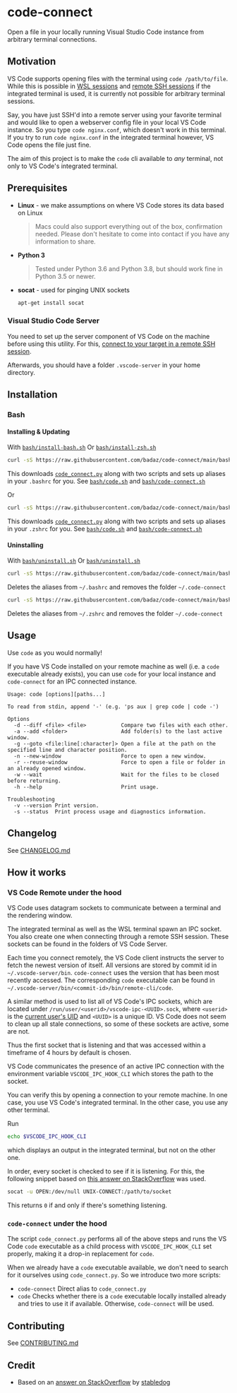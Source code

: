 # code-connect

Open a file in your locally running Visual Studio Code instance from arbitrary terminal connections.

## Motivation

VS Code supports opening files with the terminal using `code /path/to/file`. While this is possible in [WSL sessions](https://code.visualstudio.com/docs/remote/wsl) and [remote SSH sessions](https://code.visualstudio.com/docs/remote/ssh) if the integrated terminal is used, it is currently not possible for arbitrary terminal sessions.

Say, you have just SSH'd into a remote server using your favorite terminal and would like to open a webserver config file in your local VS Code instance. So you type `code nginx.conf`, which doesn't work in this terminal. If you try to run `code nginx.conf` in the integrated terminal however, VS Code opens the file just fine.

The aim of this project is to make the `code` cli available to _any_ terminal, not only to VS Code's integrated terminal.

## Prerequisites

- **Linux** - we make assumptions on where VS Code stores its data based on Linux

  > Macs could also support everything out of the box, confirmation needed. Please don't hesitate to come into contact if you have any information to share.

- **Python 3**
  > Tested under Python 3.6 and Python 3.8, but should work fine in Python 3.5 or newer.
- **socat** - used for pinging UNIX sockets
  ```bash
  apt-get install socat
  ```

### Visual Studio Code Server

You need to set up the server component of VS Code on the machine before using this utility. For this, [connect to your target in a remote SSH session](https://code.visualstudio.com/docs/remote/ssh).

Afterwards, you should have a folder `.vscode-server` in your home directory.

## Installation

### Bash

#### Installing & Updating

With [`bash/install-bash.sh`](./bash/install-bash.sh)
Or [`bash/install-zsh.sh`](./bash/install-zsh.sh)

```bash
curl -sS https://raw.githubusercontent.com/badaz/code-connect/main/bash/install-bash.sh | bash
```

This downloads [`code_connect.py`](./bin/code_connect.py) along with two scripts and sets up aliases in your `.bashrc` for you. See [`bash/code.sh`](./bash/code.sh) and [`bash/code-connect.sh`](./bash/code-connect.sh)

Or

```zsh
curl -sS https://raw.githubusercontent.com/badaz/code-connect/main/bash/install-zsh.sh | bash
```

This downloads [`code_connect.py`](./bin/code_connect.py) along with two scripts and sets up aliases in your `.zshrc` for you. See [`bash/code.sh`](./bash/code.sh) and [`bash/code-connect.sh`](./bash/code-connect.sh)

#### Uninstalling

With [`bash/uninstall.sh`](./bash/uninstall-bash.sh)
Or [`bash/uninstall.sh`](./bash/uninstall-zsh.sh)

```bash
curl -sS https://raw.githubusercontent.com/badaz/code-connect/main/bash/uninstall-bash.sh | bash
```

Deletes the aliases from `~/.bashrc` and removes the folder `~/.code-connect`

```zsh
curl -sS https://raw.githubusercontent.com/badaz/code-connect/main/bash/uninstall-zsh.sh | bash
```

Deletes the aliases from `~/.zshrc` and removes the folder `~/.code-connect`

## Usage

Use `code` as you would normally!

If you have VS Code installed on your remote machine as well (i.e. a `code` executable already exists), you can use `code` for your local instance and `code-connect` for an IPC connected instance.

```
Usage: code [options][paths...]

To read from stdin, append '-' (e.g. 'ps aux | grep code | code -')

Options
  -d --diff <file> <file>           Compare two files with each other.
  -a --add <folder>                 Add folder(s) to the last active window.
  -g --goto <file:line[:character]> Open a file at the path on the specified line and character position.
  -n --new-window                   Force to open a new window.
  -r --reuse-window                 Force to open a file or folder in an already opened window.
  -w --wait                         Wait for the files to be closed before returning.
  -h --help                         Print usage.

Troubleshooting
  -v --version Print version.
  -s --status  Print process usage and diagnostics information.
```

## Changelog

See [CHANGELOG.md](./CHANGELOG.md)

## How it works

### VS Code Remote under the hood

VS Code uses datagram sockets to communicate between a terminal and the rendering window.

The integrated terminal as well as the WSL terminal spawn an IPC socket. You also create one when connecting through a remote SSH session. These sockets can be found in the folders of VS Code Server.

Each time you connect remotely, the VS Code client instructs the server to fetch the newest version of itself. All versions are stored by commit id in `~/.vscode-server/bin`. `code-connect` uses the version that has been most recently accessed. The corresponding `code` executable can be found in `~/.vscode-server/bin/<commit-id>/bin/remote-cli/code`.

A similar method is used to list all of VS Code's IPC sockets, which are located under `/run/user/<userid>/vscode-ipc-<UUID>.sock`, where `<userid>` is the [current user's UID](https://en.wikipedia.org/wiki/User_identifier) and `<UUID>` is a unique ID. VS Code does not seem to clean up all stale connections, so some of these sockets are active, some are not.

Thus the first socket that is listening and that was accessed within a timeframe of 4 hours by default is chosen.

VS Code communicates the presence of an active IPC connection with the environment variable `VSCODE_IPC_HOOK_CLI` which stores the path to the socket.

You can verify this by opening a connection to your remote machine. In one case, you use VS Code's integrated terminal. In the other case, you use any other terminal.

Run

```bash
echo $VSCODE_IPC_HOOK_CLI
```

which displays an output in the integrated terminal, but not on the other one.

In order, every socket is checked to see if it is listening. For this, the following snippet based on [this answer on StackOverflow](https://unix.stackexchange.com/a/556790) was used.

```bash
socat -u OPEN:/dev/null UNIX-CONNECT:/path/to/socket
```

This returns `0` if and only if there's something listening.

### `code-connect` under the hood

The script `code_connect.py` performs all of the above steps and runs the VS Code `code` executable
as a child process with `VSCODE_IPC_HOOK_CLI` set properly, making it a drop-in replacement for `code`.

When we already have a `code` executable available, we don't need to search for it ourselves using `code_connect.py`. So we introduce two more scripts:

- `code-connect`
  Direct alias to `code_connect.py`
- `code`
  Checks whether there is a `code` executable locally installed already and tries to use it if available. Otherwise, `code-connect` will be used.

## Contributing

See [CONTRIBUTING.md](./CONTRIBUTING.md)

## Credit

- Based on an [answer on StackOverflow](https://stackoverflow.com/a/60949722) by [stabledog](https://stackoverflow.com/users/237059/Stabledog)

